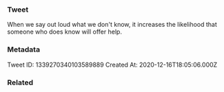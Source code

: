 ### Tweet
When we say out loud what we don't know, it increases the likelihood that someone who does know will offer help.

### Metadata
Tweet ID: 1339270340103589889
Created At: 2020-12-16T18:05:06.000Z

### Related

